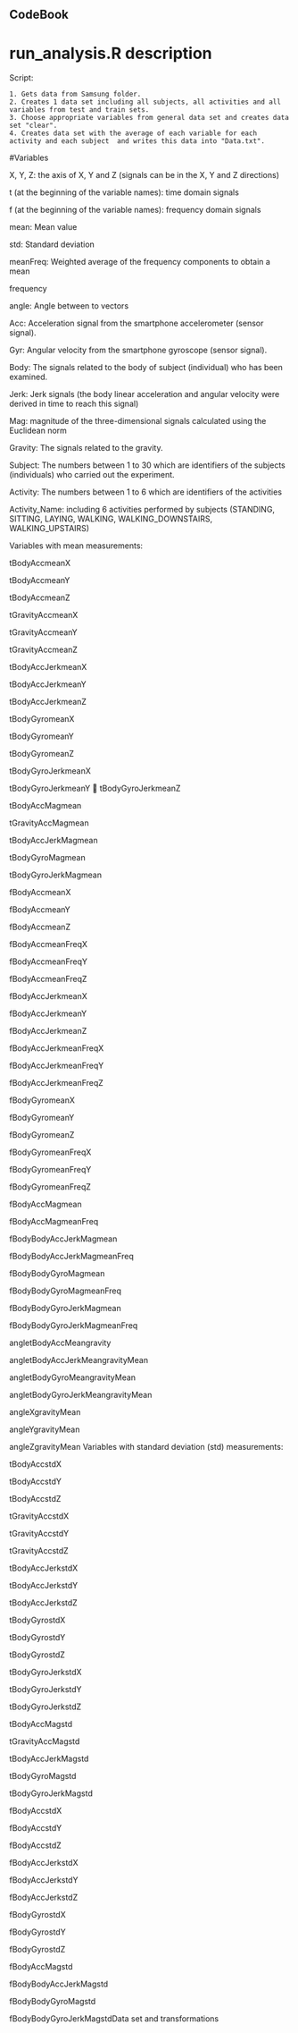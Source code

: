 ## CodeBook

# run_analysis.R description

Script:

	1. Gets data from Samsung folder.
	2. Creates 1 data set including all subjects, all activities and all variables from test and train sets.
	3. Choose appropriate variables from general data set and creates data set "clear".
	4. Creates data set with the average of each variable for each activity and each subject  and writes this data into "Data.txt".

#Variables

X, Y, Z: the axis of X, Y and Z (signals can be in the X, Y and Z directions)

t (at the beginning of the variable names): time domain signals

f (at the beginning of the variable names): frequency domain signals

mean: Mean value

std: Standard deviation

meanFreq: Weighted average of the frequency components to obtain a mean

frequency

angle: Angle between to vectors

Acc: Acceleration signal from the smartphone accelerometer (sensor signal).

Gyr: Angular velocity from the smartphone gyroscope (sensor signal).

Body: The signals related to the body of subject (individual) who has been examined.

Jerk: Jerk signals (the body linear acceleration and angular velocity were derived in
time to reach this signal)

Mag: magnitude of the three-dimensional signals calculated using the Euclidean norm

Gravity: The signals related to the gravity.

Subject: The numbers between 1 to 30 which are identifiers of the subjects
(individuals) who carried out the experiment.

Activity: The numbers between 1 to 6 which are identifiers of the activities

Activity_Name: including 6 activities performed by subjects (STANDING, SITTING,
LAYING, WALKING, WALKING_DOWNSTAIRS, WALKING_UPSTAIRS)

Variables with mean measurements:

tBodyAccmeanX

tBodyAccmeanY

tBodyAccmeanZ

tGravityAccmeanX

tGravityAccmeanY

tGravityAccmeanZ

tBodyAccJerkmeanX

tBodyAccJerkmeanY

tBodyAccJerkmeanZ

tBodyGyromeanX

tBodyGyromeanY

tBodyGyromeanZ

tBodyGyroJerkmeanX

tBodyGyroJerkmeanY  tBodyGyroJerkmeanZ

tBodyAccMagmean

tGravityAccMagmean

tBodyAccJerkMagmean

tBodyGyroMagmean

tBodyGyroJerkMagmean

fBodyAccmeanX

fBodyAccmeanY

fBodyAccmeanZ

fBodyAccmeanFreqX

fBodyAccmeanFreqY

fBodyAccmeanFreqZ

fBodyAccJerkmeanX

fBodyAccJerkmeanY

fBodyAccJerkmeanZ

fBodyAccJerkmeanFreqX

fBodyAccJerkmeanFreqY

fBodyAccJerkmeanFreqZ

fBodyGyromeanX

fBodyGyromeanY

fBodyGyromeanZ

fBodyGyromeanFreqX

fBodyGyromeanFreqY

fBodyGyromeanFreqZ

fBodyAccMagmean

fBodyAccMagmeanFreq

fBodyBodyAccJerkMagmean

fBodyBodyAccJerkMagmeanFreq

fBodyBodyGyroMagmean

fBodyBodyGyroMagmeanFreq

fBodyBodyGyroJerkMagmean

fBodyBodyGyroJerkMagmeanFreq

angletBodyAccMeangravity

angletBodyAccJerkMeangravityMean

angletBodyGyroMeangravityMean

angletBodyGyroJerkMeangravityMean

angleXgravityMean

angleYgravityMean

angleZgravityMean Variables with standard deviation (std) measurements:

tBodyAccstdX

tBodyAccstdY

tBodyAccstdZ

tGravityAccstdX

tGravityAccstdY

tGravityAccstdZ

tBodyAccJerkstdX

tBodyAccJerkstdY

tBodyAccJerkstdZ

tBodyGyrostdX

tBodyGyrostdY

tBodyGyrostdZ

tBodyGyroJerkstdX

tBodyGyroJerkstdY

tBodyGyroJerkstdZ

tBodyAccMagstd

tGravityAccMagstd

tBodyAccJerkMagstd

tBodyGyroMagstd

tBodyGyroJerkMagstd

fBodyAccstdX

fBodyAccstdY

fBodyAccstdZ

fBodyAccJerkstdX

fBodyAccJerkstdY

fBodyAccJerkstdZ

fBodyGyrostdX

fBodyGyrostdY

fBodyGyrostdZ

fBodyAccMagstd

fBodyBodyAccJerkMagstd

fBodyBodyGyroMagstd

fBodyBodyGyroJerkMagstdData set and transformations
